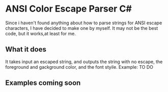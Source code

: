 # ANSI Color Escape Parser C#
Since i haven't found anything about how to parse strings for ANSI escape characters,
I have decided to make one by myself.
It may not be the best code, but it works,at least for me.
## What it does
It takes input an escaped string, and outputs the string with no escape, 
the foreground and gackground color, and the font styile.
Example:
TO DO
## Examples coming soon
